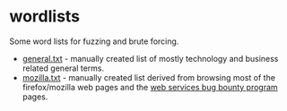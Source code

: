 # wordlists

Some word lists for fuzzing and brute forcing.

* [general.txt](general.txt) - manually created list of mostly technology and business related general terms.
* [mozilla.txt](mozilla.txt) - manually created list derived from browsing most of the firefox/mozilla web pages and the [web services bug bounty program](https://www.mozilla.org/en-US/security/web-bug-bounty/) pages. 
